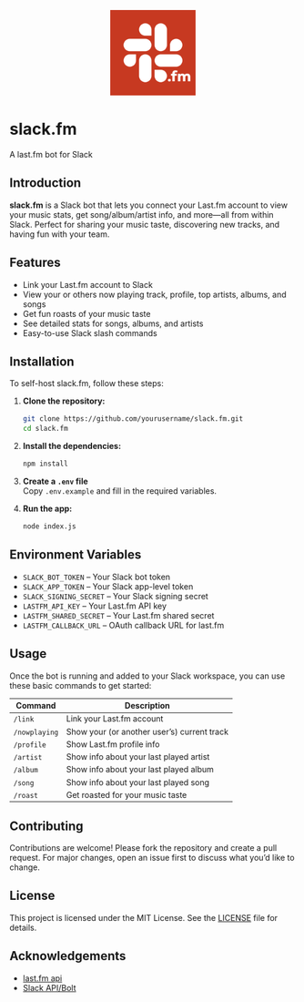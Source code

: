 
<p align="center">
    <img src="assets/slackfm.png" alt="slack.fm logo" width="150"/>
</p>

# slack.fm 


A last.fm bot for Slack

## Introduction

**slack.fm** is a Slack bot that lets you connect your Last.fm account to view your music stats, get song/album/artist info, and more—all from within Slack. Perfect for sharing your music taste, discovering new tracks, and having fun with your team.

## Features

- Link your Last.fm account to Slack
- View your or others now playing track, profile, top artists, albums, and songs
- Get fun roasts of your music taste
- See detailed stats for songs, albums, and artists
- Easy-to-use Slack slash commands

## Installation

To self-host slack.fm, follow these steps:

1. **Clone the repository:**

    ```bash
    git clone https://github.com/yourusername/slack.fm.git
    cd slack.fm
    ```

2. **Install the dependencies:**

    ```bash
    npm install
    ```

3. **Create a `.env` file**  
   Copy `.env.example` and fill in the required variables.

4. **Run the app:**

    ```bash
    node index.js
    ```

## Environment Variables

- `SLACK_BOT_TOKEN` – Your Slack bot token
- `SLACK_APP_TOKEN` – Your Slack app-level token
- `SLACK_SIGNING_SECRET` – Your Slack signing secret
- `LASTFM_API_KEY` – Your Last.fm API key
- `LASTFM_SHARED_SECRET` – Your Last.fm shared secret
- `LASTFM_CALLBACK_URL` – OAuth callback URL for last.fm

## Usage

Once the bot is running and added to your Slack workspace, you can use these basic commands to get started:

| Command         | Description                                 |
|-----------------|---------------------------------------------|
| `/link`         | Link your Last.fm account                   |
| `/nowplaying`   | Show your (or another user’s) current track |
| `/profile`      | Show Last.fm profile info                   |
| `/artist`       | Show info about your last played artist     |
| `/album`        | Show info about your last played album      |
| `/song`         | Show info about your last played song       |
| `/roast`        | Get roasted for your music taste            |

## Contributing

Contributions are welcome! Please fork the repository and create a pull request. For major changes, open an issue first to discuss what you’d like to change.

## License

This project is licensed under the MIT License. See the [LICENSE](LICENSE) file for details.

## Acknowledgements

- [last.fm api](https://www.last.fm/api)
- [Slack API/Bolt](https://api.slack.com/bolt)
